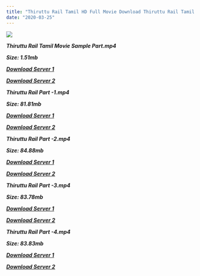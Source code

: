 ```yaml
---
title: "Thiruttu Rail Tamil HD Full Movie Download Thiruttu Rail Tamil HD Movie Download"
date: "2020-03-25"
---
```


![](https://images.moviebuff.com/a43ab44c-cfea-4c75-a394-0f221cf47d55?w=1000)

**_Thiruttu Rail Tamil Movie Sample Part.mp4_**

**_Size: 1.51mb_**

**_[Download Server 1](http://s21.uptofiles.net//files/Tamil{300377c8a1a3ba2999b4bbe3381b1ea1a812b0b70d21946c68d529294a5c2999}202015{300377c8a1a3ba2999b4bbe3381b1ea1a812b0b70d21946c68d529294a5c2999}20Movies/Thiruttu{300377c8a1a3ba2999b4bbe3381b1ea1a812b0b70d21946c68d529294a5c2999}20Rail{300377c8a1a3ba2999b4bbe3381b1ea1a812b0b70d21946c68d529294a5c2999}20(2015){300377c8a1a3ba2999b4bbe3381b1ea1a812b0b70d21946c68d529294a5c2999}20HD{300377c8a1a3ba2999b4bbe3381b1ea1a812b0b70d21946c68d529294a5c2999}20DVDRip/Mp4{300377c8a1a3ba2999b4bbe3381b1ea1a812b0b70d21946c68d529294a5c2999}20HD/Thiruttu{300377c8a1a3ba2999b4bbe3381b1ea1a812b0b70d21946c68d529294a5c2999}20Rail{300377c8a1a3ba2999b4bbe3381b1ea1a812b0b70d21946c68d529294a5c2999}20DVDRip{300377c8a1a3ba2999b4bbe3381b1ea1a812b0b70d21946c68d529294a5c2999}20Sample.mp4)_**

**_[Download Server 2](http://s21.uptofiles.net//files/Tamil{300377c8a1a3ba2999b4bbe3381b1ea1a812b0b70d21946c68d529294a5c2999}202015{300377c8a1a3ba2999b4bbe3381b1ea1a812b0b70d21946c68d529294a5c2999}20Movies/Thiruttu{300377c8a1a3ba2999b4bbe3381b1ea1a812b0b70d21946c68d529294a5c2999}20Rail{300377c8a1a3ba2999b4bbe3381b1ea1a812b0b70d21946c68d529294a5c2999}20(2015){300377c8a1a3ba2999b4bbe3381b1ea1a812b0b70d21946c68d529294a5c2999}20HD{300377c8a1a3ba2999b4bbe3381b1ea1a812b0b70d21946c68d529294a5c2999}20DVDRip/Mp4{300377c8a1a3ba2999b4bbe3381b1ea1a812b0b70d21946c68d529294a5c2999}20HD/Thiruttu{300377c8a1a3ba2999b4bbe3381b1ea1a812b0b70d21946c68d529294a5c2999}20Rail{300377c8a1a3ba2999b4bbe3381b1ea1a812b0b70d21946c68d529294a5c2999}20DVDRip{300377c8a1a3ba2999b4bbe3381b1ea1a812b0b70d21946c68d529294a5c2999}20Sample.mp4)_**

**_Thiruttu Rail Part -1.mp4_**

**_Size: 81.81mb_**

**_[Download Server 1](http://s21.uptofiles.net//files/Tamil{300377c8a1a3ba2999b4bbe3381b1ea1a812b0b70d21946c68d529294a5c2999}202015{300377c8a1a3ba2999b4bbe3381b1ea1a812b0b70d21946c68d529294a5c2999}20Movies/Thiruttu{300377c8a1a3ba2999b4bbe3381b1ea1a812b0b70d21946c68d529294a5c2999}20Rail{300377c8a1a3ba2999b4bbe3381b1ea1a812b0b70d21946c68d529294a5c2999}20(2015){300377c8a1a3ba2999b4bbe3381b1ea1a812b0b70d21946c68d529294a5c2999}20HD{300377c8a1a3ba2999b4bbe3381b1ea1a812b0b70d21946c68d529294a5c2999}20DVDRip/Mp4{300377c8a1a3ba2999b4bbe3381b1ea1a812b0b70d21946c68d529294a5c2999}20HD/Thiruttu{300377c8a1a3ba2999b4bbe3381b1ea1a812b0b70d21946c68d529294a5c2999}20Rail{300377c8a1a3ba2999b4bbe3381b1ea1a812b0b70d21946c68d529294a5c2999}20DVDRip{300377c8a1a3ba2999b4bbe3381b1ea1a812b0b70d21946c68d529294a5c2999}20Part-1.mp4)_**

**_[Download Server 2](http://s21.uptofiles.net//files/Tamil{300377c8a1a3ba2999b4bbe3381b1ea1a812b0b70d21946c68d529294a5c2999}202015{300377c8a1a3ba2999b4bbe3381b1ea1a812b0b70d21946c68d529294a5c2999}20Movies/Thiruttu{300377c8a1a3ba2999b4bbe3381b1ea1a812b0b70d21946c68d529294a5c2999}20Rail{300377c8a1a3ba2999b4bbe3381b1ea1a812b0b70d21946c68d529294a5c2999}20(2015){300377c8a1a3ba2999b4bbe3381b1ea1a812b0b70d21946c68d529294a5c2999}20HD{300377c8a1a3ba2999b4bbe3381b1ea1a812b0b70d21946c68d529294a5c2999}20DVDRip/Mp4{300377c8a1a3ba2999b4bbe3381b1ea1a812b0b70d21946c68d529294a5c2999}20HD/Thiruttu{300377c8a1a3ba2999b4bbe3381b1ea1a812b0b70d21946c68d529294a5c2999}20Rail{300377c8a1a3ba2999b4bbe3381b1ea1a812b0b70d21946c68d529294a5c2999}20DVDRip{300377c8a1a3ba2999b4bbe3381b1ea1a812b0b70d21946c68d529294a5c2999}20Part-1.mp4)_**

**_Thiruttu Rail Part -2.mp4_**

**_Size: 84.88mb_**

**_[Download Server 1](http://s21.uptofiles.net//files/Tamil{300377c8a1a3ba2999b4bbe3381b1ea1a812b0b70d21946c68d529294a5c2999}202015{300377c8a1a3ba2999b4bbe3381b1ea1a812b0b70d21946c68d529294a5c2999}20Movies/Thiruttu{300377c8a1a3ba2999b4bbe3381b1ea1a812b0b70d21946c68d529294a5c2999}20Rail{300377c8a1a3ba2999b4bbe3381b1ea1a812b0b70d21946c68d529294a5c2999}20(2015){300377c8a1a3ba2999b4bbe3381b1ea1a812b0b70d21946c68d529294a5c2999}20HD{300377c8a1a3ba2999b4bbe3381b1ea1a812b0b70d21946c68d529294a5c2999}20DVDRip/Mp4{300377c8a1a3ba2999b4bbe3381b1ea1a812b0b70d21946c68d529294a5c2999}20HD/Thiruttu{300377c8a1a3ba2999b4bbe3381b1ea1a812b0b70d21946c68d529294a5c2999}20Rail{300377c8a1a3ba2999b4bbe3381b1ea1a812b0b70d21946c68d529294a5c2999}20DVDRip{300377c8a1a3ba2999b4bbe3381b1ea1a812b0b70d21946c68d529294a5c2999}20Part-2.mp4)_**

**_[Download Server 2](http://s21.uptofiles.net//files/Tamil{300377c8a1a3ba2999b4bbe3381b1ea1a812b0b70d21946c68d529294a5c2999}202015{300377c8a1a3ba2999b4bbe3381b1ea1a812b0b70d21946c68d529294a5c2999}20Movies/Thiruttu{300377c8a1a3ba2999b4bbe3381b1ea1a812b0b70d21946c68d529294a5c2999}20Rail{300377c8a1a3ba2999b4bbe3381b1ea1a812b0b70d21946c68d529294a5c2999}20(2015){300377c8a1a3ba2999b4bbe3381b1ea1a812b0b70d21946c68d529294a5c2999}20HD{300377c8a1a3ba2999b4bbe3381b1ea1a812b0b70d21946c68d529294a5c2999}20DVDRip/Mp4{300377c8a1a3ba2999b4bbe3381b1ea1a812b0b70d21946c68d529294a5c2999}20HD/Thiruttu{300377c8a1a3ba2999b4bbe3381b1ea1a812b0b70d21946c68d529294a5c2999}20Rail{300377c8a1a3ba2999b4bbe3381b1ea1a812b0b70d21946c68d529294a5c2999}20DVDRip{300377c8a1a3ba2999b4bbe3381b1ea1a812b0b70d21946c68d529294a5c2999}20Part-2.mp4)_**

**_Thiruttu Rail Part -3.mp4_**

**_Size: 83.78mb_**

**_[Download Server 1](http://s21.uptofiles.net//files/Tamil{300377c8a1a3ba2999b4bbe3381b1ea1a812b0b70d21946c68d529294a5c2999}202015{300377c8a1a3ba2999b4bbe3381b1ea1a812b0b70d21946c68d529294a5c2999}20Movies/Thiruttu{300377c8a1a3ba2999b4bbe3381b1ea1a812b0b70d21946c68d529294a5c2999}20Rail{300377c8a1a3ba2999b4bbe3381b1ea1a812b0b70d21946c68d529294a5c2999}20(2015){300377c8a1a3ba2999b4bbe3381b1ea1a812b0b70d21946c68d529294a5c2999}20HD{300377c8a1a3ba2999b4bbe3381b1ea1a812b0b70d21946c68d529294a5c2999}20DVDRip/Mp4{300377c8a1a3ba2999b4bbe3381b1ea1a812b0b70d21946c68d529294a5c2999}20HD/Thiruttu{300377c8a1a3ba2999b4bbe3381b1ea1a812b0b70d21946c68d529294a5c2999}20Rail{300377c8a1a3ba2999b4bbe3381b1ea1a812b0b70d21946c68d529294a5c2999}20DVDRip{300377c8a1a3ba2999b4bbe3381b1ea1a812b0b70d21946c68d529294a5c2999}20Part-3.mp4)_**

**_[Download Server 2](http://s21.uptofiles.net//files/Tamil{300377c8a1a3ba2999b4bbe3381b1ea1a812b0b70d21946c68d529294a5c2999}202015{300377c8a1a3ba2999b4bbe3381b1ea1a812b0b70d21946c68d529294a5c2999}20Movies/Thiruttu{300377c8a1a3ba2999b4bbe3381b1ea1a812b0b70d21946c68d529294a5c2999}20Rail{300377c8a1a3ba2999b4bbe3381b1ea1a812b0b70d21946c68d529294a5c2999}20(2015){300377c8a1a3ba2999b4bbe3381b1ea1a812b0b70d21946c68d529294a5c2999}20HD{300377c8a1a3ba2999b4bbe3381b1ea1a812b0b70d21946c68d529294a5c2999}20DVDRip/Mp4{300377c8a1a3ba2999b4bbe3381b1ea1a812b0b70d21946c68d529294a5c2999}20HD/Thiruttu{300377c8a1a3ba2999b4bbe3381b1ea1a812b0b70d21946c68d529294a5c2999}20Rail{300377c8a1a3ba2999b4bbe3381b1ea1a812b0b70d21946c68d529294a5c2999}20DVDRip{300377c8a1a3ba2999b4bbe3381b1ea1a812b0b70d21946c68d529294a5c2999}20Part-3.mp4)_**

**_Thiruttu Rail Part -4.mp4_**

**_Size: 83.83mb_**

**_[Download Server 1](http://s21.uptofiles.net//files/Tamil{300377c8a1a3ba2999b4bbe3381b1ea1a812b0b70d21946c68d529294a5c2999}202015{300377c8a1a3ba2999b4bbe3381b1ea1a812b0b70d21946c68d529294a5c2999}20Movies/Thiruttu{300377c8a1a3ba2999b4bbe3381b1ea1a812b0b70d21946c68d529294a5c2999}20Rail{300377c8a1a3ba2999b4bbe3381b1ea1a812b0b70d21946c68d529294a5c2999}20(2015){300377c8a1a3ba2999b4bbe3381b1ea1a812b0b70d21946c68d529294a5c2999}20HD{300377c8a1a3ba2999b4bbe3381b1ea1a812b0b70d21946c68d529294a5c2999}20DVDRip/Mp4{300377c8a1a3ba2999b4bbe3381b1ea1a812b0b70d21946c68d529294a5c2999}20HD/Thiruttu{300377c8a1a3ba2999b4bbe3381b1ea1a812b0b70d21946c68d529294a5c2999}20Rail{300377c8a1a3ba2999b4bbe3381b1ea1a812b0b70d21946c68d529294a5c2999}20DVDRip{300377c8a1a3ba2999b4bbe3381b1ea1a812b0b70d21946c68d529294a5c2999}20Part-4.mp4)_**

**_[Download Server 2](http://s21.uptofiles.net//files/Tamil{300377c8a1a3ba2999b4bbe3381b1ea1a812b0b70d21946c68d529294a5c2999}202015{300377c8a1a3ba2999b4bbe3381b1ea1a812b0b70d21946c68d529294a5c2999}20Movies/Thiruttu{300377c8a1a3ba2999b4bbe3381b1ea1a812b0b70d21946c68d529294a5c2999}20Rail{300377c8a1a3ba2999b4bbe3381b1ea1a812b0b70d21946c68d529294a5c2999}20(2015){300377c8a1a3ba2999b4bbe3381b1ea1a812b0b70d21946c68d529294a5c2999}20HD{300377c8a1a3ba2999b4bbe3381b1ea1a812b0b70d21946c68d529294a5c2999}20DVDRip/Mp4{300377c8a1a3ba2999b4bbe3381b1ea1a812b0b70d21946c68d529294a5c2999}20HD/Thiruttu{300377c8a1a3ba2999b4bbe3381b1ea1a812b0b70d21946c68d529294a5c2999}20Rail{300377c8a1a3ba2999b4bbe3381b1ea1a812b0b70d21946c68d529294a5c2999}20DVDRip{300377c8a1a3ba2999b4bbe3381b1ea1a812b0b70d21946c68d529294a5c2999}20Part-4.mp4)_**
